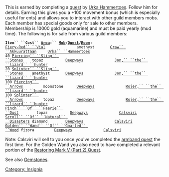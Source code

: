 This is earned by completing a
[quest](Guild_Of_Explorers_And_Cavern_Crawlers_Quest.md "wikilink") by
[Urka Hammertoes](Urka_Hammertoes "wikilink"). Follow him for details.
Earning this gives you a +100 movement bonus (which is especially useful
for ents) and allows you to interact with other guild members mobs. Each
member has special goods only for sale to other members. Membership is
10000 gold (aquamarine) and must be paid yearly (mud time). The
following is for sale from various guild members:

**`Item`` ``Cost`` `[`Area`](:Category:_Areas.md "wikilink")`:`` `[`Mob`](:Category:_Mobs.md "wikilink")`/`[`Quest`](:Category:_Ticket_Quests.md "wikilink")`/`[`Room`](:Category:_Rooms.md "wikilink")`:`**  
[`Fiery-Red`` ``Vial`](Fiery-Red_Vial "wikilink")`              amethyst       `[`Graw`` ``Akkuurattaan`](:Category:_Graw_Akkuurattaan.md "wikilink")`     `[`Urka`` ``Hammertoes`](Urka_Hammertoes "wikilink")  
`40 `[`Piercing`` ``Sling`` ``Stones`](Piercing_Sling_Stones "wikilink")`    topaz          `[`Deepways`](:Category:_Deepways.md "wikilink")`              `[`Jon,`` ``the`` ``lizard`` ``hunter`](Jon.md "wikilink")  
`20 `[`Splinter`` ``Sling`` ``Stones`](Splinter_Sling_Stones "wikilink")`    amethyst       `[`Deepways`](:Category:_Deepways.md "wikilink")`              `[`Jon,`` ``the`` ``lizard`` ``hunter`](Jon.md "wikilink")  
`100 `[`Piercing`` ``Arrows`](Piercing_Arrows "wikilink")`         moonstone      `[`Deepways`](:Category:_Deepways.md "wikilink")`              `[`Rojer,`` ``the`` ``lizard`` ``hunter`](Rojer.md "wikilink")  
`100 `[`Splinter`` ``Arrows`](Splinter_Arrows "wikilink")`         topaz          `[`Deepways`](:Category:_Deepways.md "wikilink")`              `[`Rojer,`` ``the`` ``lizard`` ``hunter`](Rojer.md "wikilink")  
[`Pinch`` ``Of`` ``Faerie`` ``Dust`](Pinch_Of_Faerie_Dust "wikilink")`        topaz          `[`Deepways`](:Category:_Deepways.md "wikilink")`              `[`Calsviri`](Calsviri "wikilink")  
[`Scroll`` ``Of`` ``Natural`` ``Disasters`](Scroll_Of_Natural_Disasters "wikilink")` diamond        `[`Deepways`](:Category:_Deepways.md "wikilink")`              `[`Calsviri`](Calsviri "wikilink")  
[`Golden`` ``Wand`` ``Of`` ``Gnarled`` ``Wood`](Golden_Wand_Of_Gnarled_Wood "wikilink")` fizora         `[`Deepways`](:Category:_Deepways.md "wikilink")`              `[`Calsviri`](Calsviri "wikilink")

Note: Calsviri will sell to you once you've completed the [armband
quest](Elemental_Armbands_Quest.md "wikilink") the first time. For the
Golden Wand you also need to have completed a relevant portion of the
[Restoring Mark V (Part 2)
Quest](Restoring_Mark_V_(Part_2)_Quest "wikilink").

See also [Gemstones](:Category:Gemstones.md "wikilink").

[Category: Insignia](Category:_Insignia "wikilink")

